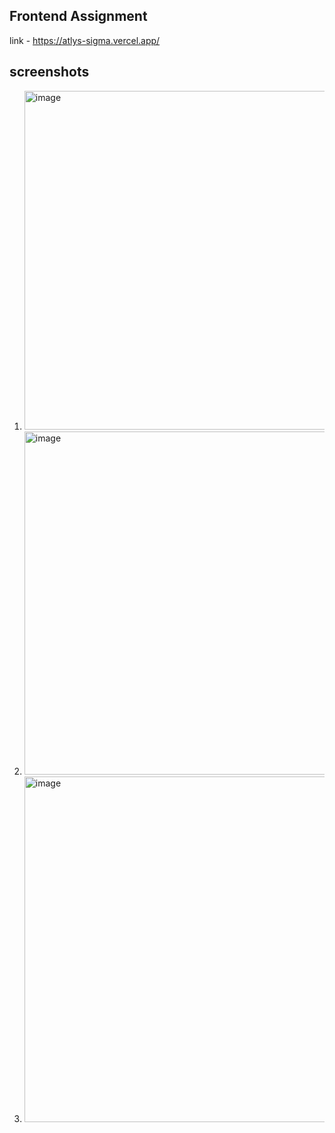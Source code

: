 ## Frontend Assignment

link - https://atlys-sigma.vercel.app/

## screenshots

1. <img width="542" alt="image" src="https://github.com/user-attachments/assets/d5813f8a-6bd0-4d39-936c-f1e8bac142f5">

2. <img width="549" alt="image" src="https://github.com/user-attachments/assets/bcf77d7d-da39-48e9-a08d-ebf2f233cc16">
3. <img width="553" alt="image" src="https://github.com/user-attachments/assets/3f048214-8ef7-460e-a5db-1c5ae7807363">


